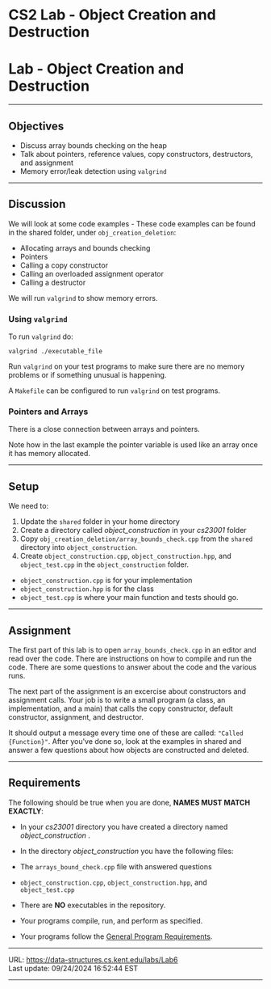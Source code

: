 # CS2 Lab - Object Creation and Destruction

# Lab - Object Creation and Destruction

---

## Objectives

- Discuss array bounds checking on the heap
- Talk about pointers, reference values, copy constructors, destructors, and assignment
- Memory error/leak detection using `valgrind`

---

## Discussion

We will look at some code examples - These code examples can be found in the shared folder, under `obj_creation_deletion`:

- Allocating arrays and bounds checking
- Pointers
- Calling a copy constructor
- Calling an overloaded assignment operator
- Calling a destructor

We will run `valgrind` to show memory errors.

### Using `valgrind`

To run `valgrind` do:

```
valgrind ./executable_file
```

Run `valgrind` on your test programs to make sure there are no memory problems or if something unusual is happening.

A `Makefile` can be configured to run `valgrind` on test programs.

### Pointers and Arrays

There is a close connection between arrays and pointers.

Note how in the last example the pointer variable is used like an array once it has memory allocated.

---

## Setup

We need to:

1.  Update the `shared` folder in your home directory
2.  Create a directory called _object_construction_ in your _cs23001_ folder
3.  Copy `obj_creation_deletion/array_bounds_check.cpp` from the `shared` directory into `object_construction`.
4.  Create `object_construction.cpp`, `object_construction.hpp`, and `object_test.cpp` in the `object_construction` folder.

- `object_construction.cpp` is for your implementation
- `object_construction.hpp` is for the class
- `object_test.cpp` is where your main function and tests should go.

---

## Assignment

The first part of this lab is to open `array_bounds_check.cpp` in an editor and read over the code. There are instructions on how to compile and run the code. There are some questions to answer about the code and the various runs.

The next part of the assignment is an excercise about constructors and assignment calls. Your job is to write a small program (a class, an implementation, and a main) that calls the copy constructor, default constructor, assignment, and destructor.

It should output a message every time one of these are called: `"Called {Function}"`. After you've done so, look at the examples in shared and answer a few questions about how objects are constructed and deleted.

---

## Requirements

The following should be true when you are done, **NAMES MUST MATCH EXACTLY**:

- In your _cs23001_ directory you have created a directory named _object_construction_ .
- In the directory _object_construction_ you have the following files:

- The `arrays_bound_check.cpp` file with answered questions
- `object_construction.cpp`, `object_construction.hpp`, and `object_test.cpp`

- There are **NO** executables in the repository.
- Your programs compile, run, and perform as specified.
- Your programs follow the [General Program Requirements](https://data-structures.cs.kent.edu/labs/Info/general_prog_req.html).

---

URL: https://data-structures.cs.kent.edu/labs/Lab6  
Last update: 09/24/2024 16:52:44 EST

---
